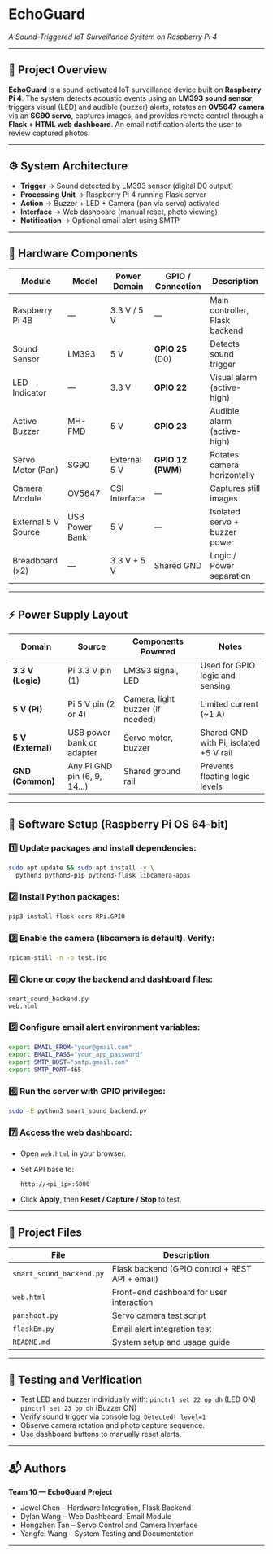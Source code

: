 # **EchoGuard**

*A Sound-Triggered IoT Surveillance System on Raspberry Pi 4*

------

## 🧭 **Project Overview**

**EchoGuard** is a sound-activated IoT surveillance device built on **Raspberry Pi 4**.
 The system detects acoustic events using an **LM393 sound sensor**, triggers visual (LED) and audible (buzzer) alerts, rotates an **OV5647 camera** via an **SG90 servo**, captures images, and provides remote control through a **Flask + HTML web dashboard**.
 An email notification alerts the user to review captured photos.

------

## ⚙️ **System Architecture**

- **Trigger** → Sound detected by LM393 sensor (digital D0 output)
- **Processing Unit** → Raspberry Pi 4 running Flask server
- **Action** → Buzzer + LED + Camera (pan via servo) activated
- **Interface** → Web dashboard (manual reset, photo viewing)
- **Notification** → Optional email alert using SMTP

------

## 🧩 **Hardware Components**

| Module              | Model          | Power Domain  | GPIO / Connection | Description                    |
| ------------------- | -------------- | ------------- | ----------------- | ------------------------------ |
| Raspberry Pi 4B     | —              | 3.3 V / 5 V   | —                 | Main controller, Flask backend |
| Sound Sensor        | LM393          | 5 V           | **GPIO 25** (D0)  | Detects sound trigger          |
| LED Indicator       | —              | 3.3 V         | **GPIO 22**       | Visual alarm (active-high)     |
| Active Buzzer       | MH-FMD         | 5 V           | **GPIO 23**       | Audible alarm (active-high)    |
| Servo Motor (Pan)   | SG90           | External 5 V  | **GPIO 12 (PWM)** | Rotates camera horizontally    |
| Camera Module       | OV5647         | CSI Interface | —                 | Captures still images          |
| External 5 V Source | USB Power Bank | 5 V           | —                 | Isolated servo + buzzer power  |
| Breadboard (x2)     | —              | 3.3 V + 5 V   | Shared GND        | Logic / Power separation       |

------

## ⚡ **Power Supply Layout**

| Domain             | Source                       | Components Powered               | Notes                                  |
| ------------------ | ---------------------------- | -------------------------------- | -------------------------------------- |
| **3.3 V (Logic)**  | Pi 3.3 V pin (1)             | LM393 signal, LED                | Used for GPIO logic and sensing        |
| **5 V (Pi)**       | Pi 5 V pin (2 or 4)          | Camera, light buzzer (if needed) | Limited current (~1 A)                 |
| **5 V (External)** | USB power bank or adapter    | Servo motor, buzzer              | Shared GND with Pi, isolated +5 V rail |
| **GND (Common)**   | Any Pi GND pin (6, 9, 14...) | Shared ground rail               | Prevents floating logic levels         |

------

## 🧠 **Software Setup (Raspberry Pi OS 64-bit)**

### 1️⃣ Update packages and install dependencies:

```bash
sudo apt update && sudo apt install -y \
  python3 python3-pip python3-flask libcamera-apps
```

### 2️⃣ Install Python packages:

```bash
pip3 install flask-cors RPi.GPIO
```

### 3️⃣ Enable the camera (libcamera is default). Verify:

```bash
rpicam-still -n -o test.jpg
```

### 4️⃣ Clone or copy the backend and dashboard files:

```
smart_sound_backend.py
web.html
```

### 5️⃣ Configure email alert environment variables:

```bash
export EMAIL_FROM="your@gmail.com"
export EMAIL_PASS="your_app_password"
export SMTP_HOST="smtp.gmail.com"
export SMTP_PORT=465
```

### 6️⃣ Run the server with GPIO privileges:

```bash
sudo -E python3 smart_sound_backend.py
```

### 7️⃣ Access the web dashboard:

- Open `web.html` in your browser.

- Set API base to:

  ```
  http://<pi_ip>:5000
  ```

- Click **Apply**, then **Reset / Capture / Stop** to test.

------

## 🧩 **Project Files**

| File                     | Description                                     |
| ------------------------ | ----------------------------------------------- |
| `smart_sound_backend.py` | Flask backend (GPIO control + REST API + email) |
| `web.html`               | Front-end dashboard for user interaction        |
| `panshoot.py`            | Servo camera test script                        |
| `flaskEm.py`             | Email alert integration test                    |
| `README.md`              | System setup and usage guide                    |

------

## 🧪 **Testing and Verification**

- Test LED and buzzer individually with:
   `pinctrl set 22 op dh` (LED ON)
   `pinctrl set 23 op dh` (Buzzer ON)
- Verify sound trigger via console log:
   `Detected! level=1`
- Observe camera rotation and photo capture sequence.
- Use dashboard buttons to manually reset alerts.

------

## 📬 **Authors**

**Team 10 — EchoGuard Project**

- Jewel Chen – Hardware Integration, Flask Backend
- Dylan Wang – Web Dashboard, Email Module
- Hongzhen Tan – Servo Control and Camera Interface
- Yangfei Wang – System Testing and Documentation

------

